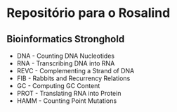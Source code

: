 # Repositório para o Rosalind

## Bioinformatics Stronghold
- DNA - Counting DNA Nucleotides
- RNA - Transcribing DNA into RNA
- REVC - Complementing a Strand of DNA
- FIB - Rabbits and Recurrency Relations
- GC - Computing GC Content
- PROT - Translating RNA into Protein
- HAMM - Counting Point Mutations